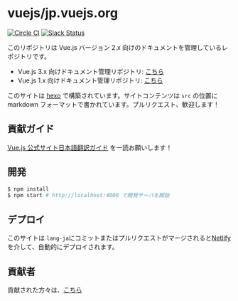 # vuejs/jp.vuejs.org

[![Circle CI](https://circleci.com/gh/vuejs/jp.vuejs.org/tree/lang-ja.svg?style=svg&circle-token=833967ff387fa4a8d91a738086d5c166ea0a6f85)](https://circleci.com/gh/vuejs/jp.vuejs.org/tree/lang-ja)
[![Slack Status](https://vuejs-jp-slackin.herokuapp.com/badge.svg)](https://vuejs-jp-slackin.herokuapp.com/)

このリポジトリは Vue.js バージョン 2.x 向けのドキュメントを管理しているレポジトリです。

- Vue.js 3.x 向けドキュメント管理リポジトリ: [こちら](https://github.com/vuejs-jp/ja.vuejs.org)
- Vue.js 1.x 向けドキュメント管理リポジトリ: [こちら](https://github.com/vuejs/v1-jp.vuejs.org)

このサイトは [hexo](https://hexo.io/) で構築されています。サイトコンテンツは `src` の位置に markdown フォーマットで書かれています。プルリクエスト、歓迎します！

## 貢献ガイド
[Vue.js 公式サイト日本語翻訳ガイド](https://github.com/vuejs/jp.vuejs.org/blob/lang-ja/CONTRIBUTING.md) を一読お願いします！

## 開発

```sh
$ npm install
$ npm start # http://localhost:4000 で開発サーバを開始
```

## デプロイ

このサイトは `lang-ja`にコミットまたはプルリクエストがマージされると[Netlify](https://www.netlify.com/)を介して、自動的にデプロイされます。

## 貢献者
貢献された方々は、[こちら](https://jp.vuejs.org/contribution/)
